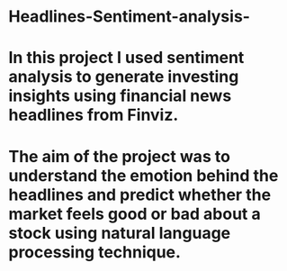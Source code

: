 # Headlines-Sentiment-analysis-
# In this project I used sentiment analysis to generate investing insights using financial news headlines from Finviz. 
# The aim of the project was to understand the emotion behind the headlines and predict whether the market feels good or bad about a stock using natural language processing technique. 
